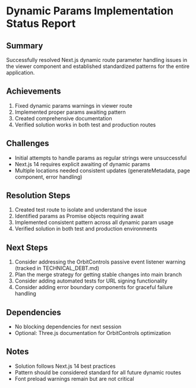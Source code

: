 # Dynamic Params Implementation Status Report

## Summary
Successfully resolved Next.js dynamic route parameter handling issues in the viewer component and established standardized patterns for the entire application.

## Achievements
1. Fixed dynamic params warnings in viewer route
2. Implemented proper params awaiting pattern
3. Created comprehensive documentation
4. Verified solution works in both test and production routes

## Challenges
- Initial attempts to handle params as regular strings were unsuccessful
- Next.js 14 requires explicit awaiting of dynamic params
- Multiple locations needed consistent updates (generateMetadata, page component, error handling)

## Resolution Steps
1. Created test route to isolate and understand the issue
2. Identified params as Promise objects requiring await
3. Implemented consistent pattern across all dynamic param usage
4. Verified solution in both test and production environments

## Next Steps
1. Consider addressing the OrbitControls passive event listener warning (tracked in TECHNICAL_DEBT.md)
2. Plan the merge strategy for getting stable changes into main branch
3. Consider adding automated tests for URL signing functionality
4. Consider adding error boundary components for graceful failure handling

## Dependencies
- No blocking dependencies for next session
- Optional: Three.js documentation for OrbitControls optimization

## Notes
- Solution follows Next.js 14 best practices
- Pattern should be considered standard for all future dynamic routes
- Font preload warnings remain but are not critical 